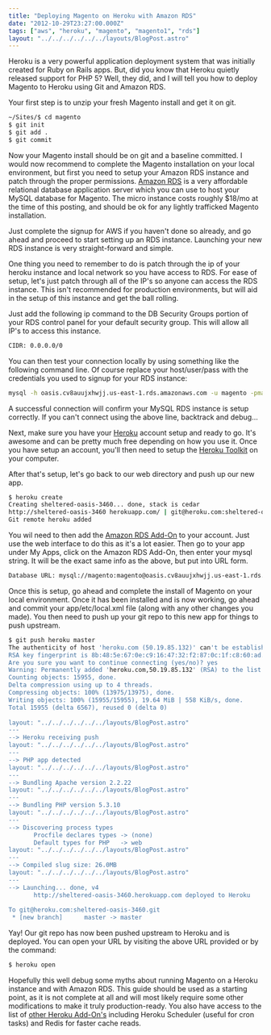 ```yaml
---
title: "Deploying Magento on Heroku with Amazon RDS"
date: "2012-10-29T23:27:00.000Z"
tags: ["aws", "heroku", "magento", "magento1", "rds"]
layout: "../../../../../../layouts/BlogPost.astro"
---
```


Heroku is a very powerful application deployment system that was initially created for Ruby on Rails apps. But, did you know that Heroku quietly released support for PHP 5? Well, they did, and I will tell you how to deploy Magento to Heroku using Git and Amazon RDS.

Your first step is to unzip your fresh Magento install and get it on git.

```bash
~/Sites/$ cd magento
$ git init
$ git add .
$ git commit
```

Now your Magento install should be on git and a baseline committed. I would now recommend to complete the Magento installation on your local environment, but first you need to setup your Amazon RDS instance and patch through the proper permissions. <a href="http://aws.amazon.com/rds/" target="_blank">Amazon RDS</a> is a very affordable relational database application server which you can use to host your MySQL database for Magento. The micro instance costs roughly $18/mo at the time of this posting, and should be ok for any lightly trafficked Magento installation.

Just complete the signup for AWS if you haven't done so already, and go ahead and proceed to start setting up an RDS instance. Launching your new RDS instance is very straight-forward and simple.

One thing you need to remember to do is patch through the ip of your heroku instance and local network so you have access to RDS. For ease of setup, let's just patch through all of the IP's so anyone can access the RDS instance. This isn't recommended for production environments, but will aid in the setup of this instance and get the ball rolling.

Just add the following ip command to the DB Security Groups portion of your RDS control panel for your default security group. This will allow all IP's to access this instance.

```bash
CIDR: 0.0.0.0/0
```

You can then test your connection locally by using something like the following command line. Of course replace your host/user/pass with the credentials you used to signup for your RDS instance:

```bash
mysql -h oasis.cv8auujxhwjj.us-east-1.rds.amazonaws.com -u magento -pmagento sheltered_oasis_3460
```

A successful connection will confirm your MySQL RDS instance is setup correctly. If you can't connect using the above line, backtrack and debug...

Next, make sure you have your <a href="http://www.heroku.com/" target="_blank">Heroku</a> account setup and ready to go. It's awesome and can be pretty much free depending on how you use it. Once you have setup an account, you'll then need to setup the <a href="https://toolbelt.heroku.com/" target="_blank">Heroku Toolkit</a> on your computer.

After that's setup, let's go back to our web directory and push up our new app.

```bash
$ heroku create
Creating sheltered-oasis-3460... done, stack is cedar
http://sheltered-oasis-3460 herokuapp.com/ | git@heroku.com:sheltered-oasis-3460.git
Git remote heroku added
```

You wil need to then add the <a href="https://addons.heroku.com/amazon_rds" target="_blank">Amazon RDS Add-On</a> to your account. Just use the web interface to do this as it's a lot easier. Then go to your app under My Apps, click on the Amazon RDS Add-On, then enter your mysql string. It will be the exact same info as the above, but put into URL form.

```bash
Database URL: mysql://magento:magento@oasis.cv8auujxhwjj.us-east-1.rds.amazonaws.com/sheltered_oasis_3460
```

Once this is setup, go ahead and complete the install of Magento on your local environment. Once it has been installed and is now working, go ahead and commit your app/etc/local.xml file (along with any other changes you made). You then need to push up your git repo to this new app for things to push upstream.

```bash
$ git push heroku master
The authenticity of host 'heroku.com (50.19.85.132)' can't be established.
RSA key fingerprint is 8b:48:5e:67:0e:c9:16:47:32:f2:87:0c:1f:c8:60:ad.
Are you sure you want to continue connecting (yes/no)? yes
Warning: Permanently added 'heroku.com,50.19.85.132' (RSA) to the list of known hosts.
Counting objects: 15955, done.
Delta compression using up to 4 threads.
Compressing objects: 100% (13975/13975), done.
Writing objects: 100% (15955/15955), 19.64 MiB | 558 KiB/s, done.
Total 15955 (delta 6567), reused 0 (delta 0)
 
layout: "../../../../../../layouts/BlogPost.astro"
---
--> Heroku receiving push
layout: "../../../../../../layouts/BlogPost.astro"
---
--> PHP app detected
layout: "../../../../../../layouts/BlogPost.astro"
---
--> Bundling Apache version 2.2.22
layout: "../../../../../../layouts/BlogPost.astro"
---
--> Bundling PHP version 5.3.10
layout: "../../../../../../layouts/BlogPost.astro"
---
--> Discovering process types
       Procfile declares types -> (none)
       Default types for PHP   -> web
layout: "../../../../../../layouts/BlogPost.astro"
---
--> Compiled slug size: 26.0MB
layout: "../../../../../../layouts/BlogPost.astro"
---
--> Launching... done, v4
       http://sheltered-oasis-3460.herokuapp.com deployed to Heroku
 
To git@heroku.com:sheltered-oasis-3460.git
 * [new branch]      master -> master
```

Yay! Our git repo has now been pushed upstream to Heroku and is deployed. You can open your URL by visiting the above URL provided or by the command:

```bash
$ heroku open
```

Hopefully this well debug some myths about running Magento on a Heroku instance and with Amazon RDS. This guide should be used as a starting point, as it is not complete at all and will most likely require some other modifications to make it truly production-ready. You also have access to the list of <a href="https://addons.heroku.com/" target="_blank">other Heroku Add-On's</a> including Heroku Scheduler (useful for cron tasks) and&nbsp;Redis for faster cache reads.
